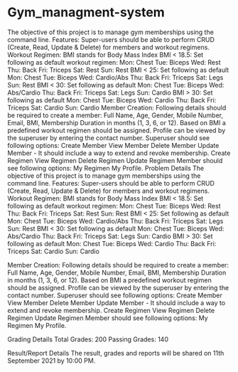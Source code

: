# Gym_managment-system
The objective of this project is to manage gym memberships using the command line.  Features: Super-users should be able to perform CRUD (Create, Read, Update &amp; Delete) for members and workout regimens. Workout Regimen: BMI stands for Body Mass Index BMI &lt; 18.5: Set following as default workout regimen: Mon: Chest Tue: Biceps Wed: Rest Thu: Back Fri: Triceps Sat: Rest Sun: Rest BMI &lt; 25: Set following as default  Mon: Chest Tue: Biceps Wed: Cardio/Abs Thu: Back Fri: Triceps Sat: Legs Sun: Rest BMI &lt; 30: Set following as default  Mon: Chest Tue: Biceps Wed: Abs/Cardio Thu: Back Fri: Triceps Sat: Legs Sun: Cardio BMI > 30: Set following as default  Mon: Chest Tue: Biceps Wed: Cardio Thu: Back Fri: Triceps Sat: Cardio Sun: Cardio  Member Creation: Following details should be required to create a member: Full Name, Age, Gender, Mobile Number, Email, BMI, Membership Duration in months (1, 3, 6, or 12). Based on BMI a predefined workout regimen should be assigned. Profile can be viewed by the superuser by entering the contact number. Superuser should see following options: Create Member View Member Delete Member Update Member - It should include a way to extend and revoke membership. Create Regimen View Regimen Delete Regimen Update Regimen Member should see following options: My Regimen My Profile.
Problem Details 
The objective of this project is to manage gym memberships using the command line. 
Features:
Super-users should be able to perform CRUD (Create, Read, Update & Delete) for members and workout regimens.
Workout Regimen:
BMI stands for Body Mass Index
BMI < 18.5: Set following as default workout regimen:
Mon: Chest
Tue: Biceps
Wed: Rest
Thu: Back
Fri: Triceps
Sat: Rest
Sun: Rest
BMI < 25: Set following as default 
Mon: Chest
Tue: Biceps
Wed: Cardio/Abs
Thu: Back
Fri: Triceps
Sat: Legs
Sun: Rest
BMI < 30: Set following as default 
Mon: Chest
Tue: Biceps
Wed: Abs/Cardio
Thu: Back
Fri: Triceps
Sat: Legs
Sun: Cardio
BMI > 30: Set following as default 
Mon: Chest
Tue: Biceps
Wed: Cardio
Thu: Back
Fri: Triceps
Sat: Cardio
Sun: Cardio

Member Creation:
Following details should be required to create a member: Full Name, Age, Gender, Mobile Number, Email, BMI, Membership Duration in months (1, 3, 6, or 12).
Based on BMI a predefined workout regimen should be assigned.
Profile can be viewed by the superuser by entering the contact number.
Superuser should see following options:
Create Member
View Member
Delete Member
Update Member - It should include a way to extend and revoke membership.
Create Regimen
View Regimen
Delete Regimen
Update Regimen
Member should see following options:
My Regimen
My Profile.

Grading Details
Total Grades: 200
Passing Grades: 140


Result/Report Details
The result, grades and reports will be shared on 11th September 2021 by 10:00 PM.


